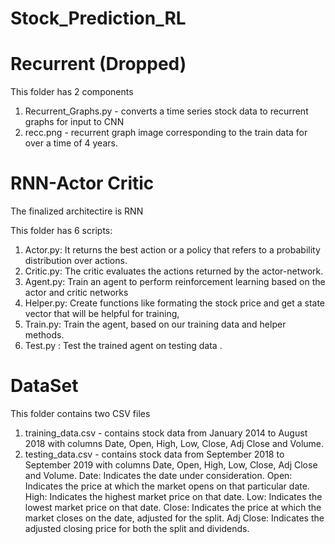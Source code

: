 # Stock_Prediction_RL
# Recurrent (Dropped) 
This folder has 2 components
1. Recurrent_Graphs.py - converts a time series stock data to recurrent graphs for input to CNN 
2. recc.png - recurrent graph image corresponding to the train data for over a time of 4 years.


# RNN-Actor Critic

The finalized architectire is RNN

This folder has 6 scripts:
1. Actor.py: It returns the best action or a policy that refers to a probability distribution over actions.
2. Critic.py: The critic evaluates the actions returned by the actor-network.
3. Agent.py: Train an agent to perform reinforcement learning based on the actor and critic networks
4. Helper.py: Create functions like formating the stock price and get a state vector that will be helpful for training,
5. Train.py: Train the agent, based on our training data and helper methods.
6. Test.py : Test the trained agent on testing data .


# DataSet
This folder contains two CSV files 
1. training_data.csv - contains stock data from January 2014 to August 2018 with columns Date, Open, High, Low, Close, Adj Close and Volume.
2. testing_data.csv - contains stock data from September 2018 to September 2019 with columns Date, Open, High, Low, Close, Adj Close and Volume.
    Date: Indicates the date under consideration.
    Open: Indicates the price at which the market opens on that particular date.
    High: Indicates the highest market price on that date.
    Low: Indicates the lowest market price on that date.
    Close: Indicates the price at which the market closes on the date, adjusted for            the split.
    Adj Close: Indicates the adjusted closing price for both the split and                      dividends.
